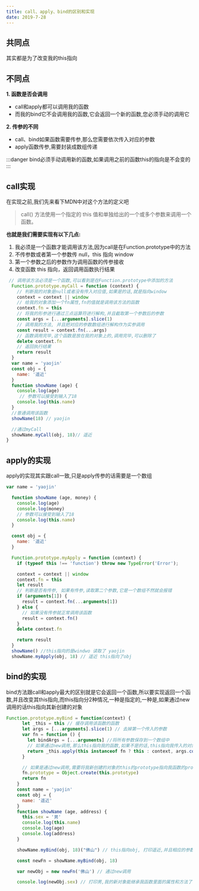 ```yaml
---
title: call、apply、bind的区别和实现
date: 2019-7-28
---
```


## 共同点 ##
其实都是为了改变我的this指向

## 不同点 ##

**1. 函数是否会调用**
 - call和apply都可以调用我的函数
 - 而我的bind它不会调用我的函数,它会返回一个新的函数,您必须手动的调用它

**2. 传参的不同**
 - call、bind如果函数需要传参,那么您需要依次传入对应的参数
 - apply函数传参,需要封装成数组传递

:::danger
bind必须手动调用新的函数,如果调用之前的函数this的指向是不会变的
:::

## call实现 ##
在实现之前,我们先来看下MDN中对这个方法的定义吧

>call() 方法使用一个指定的 this 值和单独给出的一个或多个参数来调用一个函数。

**也就是我们需要实现有以下几点:**

1. 我必须是一个函数才能调用该方法,因为call是在Function.prototype中的方法
2. 不传参数或者第一个参数传 null，this 指向 window
3. 第一个参数之后的参数作为调用函数的传参接收
4. 改变函数 this 指向，返回调用函数执行结果


```js
 // 调用该方法必须是一个函数,可以看到是在Function.prototype中添加的方法
  Function.prototype.myCall = function (context) {
    // 判断我的对象是null或者没有传入对应值,如果是的话,就是指向window
    context = context || window
    // 给我的对象添加一个fn属性,fn的值就是调用该方法的函数
    context.fn = this
    // 将我的形参进行通过三点运算符进行解构,并且截取第一个参数后的参数
    const args = [...arguments].slice(1)
    // 调用我的方法, 并且把对应的参数数组进行解构作为实参调用
    const result = context.fn(...args)
    // 函数调用完毕,这个函数是放在我的对象上的,调用完毕,可以删除了
    delete context.fn
    // 返回执行结果
    return result
  }
  var name = 'yaojin'
  const obj = {
    name: '遥近'
  }
  function showName (age) {
    console.log(age)
     // 参数可以接受到输入了18
    console.log(this.name)
  }
  //普通调用该函数
  showName(18) // yaojin

  //通过myCall
  showName.myCall(obj, 18)// 遥近
}
```

## apply的实现 ##

apply的实现其实跟call一致,只是apply传参的话需要是一个数组

```js
var name = 'yaojin'

  function showName (age, money) {
    console.log(age)
    console.log(money)
    // 参数可以接受到输入了18
    console.log(this.name)
  }

  const obj = {
    name: '遥近'
  }

  Function.prototype.myApply = function (context) {
    if (typeof this !== 'function') throw new TypeError('Error');

    context = context || window
    context.fn = this
    let result
    // 判断是否有传参, 如果有传参,读取第二个参数,它是一个数组不然就会报错
    if (arguments[1]) {
      result = context.fn(...arguments[1])
    } else {
      // 如果没有传参就正常调用该函数
      result = context.fn()
    }
    delete context.fn

    return result
  }
  showName() //this指向的是windwo 读取了 yaojin
  showName.myApply(obj, 18) // 遥近 this指向了obj
```

## bind的实现 ##
bind方法跟call和apply最大的区别就是它会返回一个函数,所以要实现返回一个函数,并且改变其this指向,而this指向分2种情况,一种是指定的,一种是,如果通过new调用的话this指向其新创建的对象
```js
Function.prototype.myBind = function(context) {
      let _this = this // 缓存调用该函数的函数
      let args = [...arguments].slice(1) // 去掉第一个传入的参数
      var fn = function () {
        let bindArgs = [...arguments] //将所有参数保存到一个数组中
        // 如果通过new调用,那么this指向我的函数,如果不是的话,this指向我传入的对象,并且传入对应的参数
        return _this.apply(this instanceof fn ? this : context, args.concat(bindArgs))
      }

      // 如果是通过new调用,需要将我新创建的对象的this的prototype指向我函数的prototype
      fn.prototype = Object.create(this.prototype)
      return fn
    }
    const name = 'yaojin'
    const obj = {
      name: '遥近'
    }
    function showName (age, address) {
      this.sex = '男'
      console.log(this.name)
      console.log(age)
      console.log(address)
    }

    showName.myBind(obj, 18)("佛山") // this指向obj, 打印遥近,并且相应的参数也可以打印

    const newFn = showName.myBind(obj, 18)

    var newObj = new newFn('佛山') // 通过new调用

    console.log(newObj.sex) // 打印男,我的新对象能继承我函数里面的属性和方法了
```








